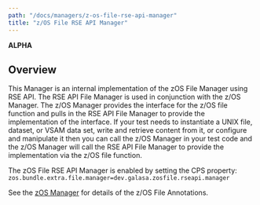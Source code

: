 ```yaml
---
path: "/docs/managers/z-os-file-rse-api-manager"
title: "z/OS File RSE API Manager"
---
```


**ALPHA**

## Overview
This Manager is an internal implementation of the zOS File Manager using RSE API. The RSE API File Manager is used in conjunction with the z/OS Manager. The z/OS Manager provides the interface for the z/OS file function and pulls in the RSE API File Manager to provide the implementation of the interface. If your  test needs to instantiate a UNIX file, dataset, or VSAM data set, write and retrieve content from it,  or configure and manipulate it then you can call the z/OS Manager in your test code and the z/OS Manager will call the RSE API File Manager to provide the implementation via the z/OS file function.  <p> The zOS File RSE API Manager is enabled by setting the CPS property:<br> <code>zos.bundle.extra.file.manager=dev.galasa.zosfile.rseapi.manager</code>  <p> See the <a href="/docs/managers/zos-manager">zOS Manager</a> for details of the z/OS File Annotations.





